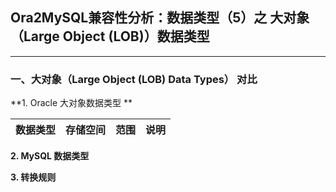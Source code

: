 ## Ora2MySQL兼容性分析：数据类型（5）之 大对象（Large Object (LOB)）数据类型
---

### 一、大对象（Large Object (LOB) Data Types） 对比

**1. Oracle 大对象数据类型 **


|数据类型|存储空间|范围|说明|
|:-:|-|-|-|



**2. MySQL 数据类型**



**3. 转换规则**
